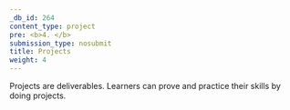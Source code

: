 ```yaml
---
_db_id: 264
content_type: project
pre: <b>4. </b>
submission_type: nosubmit
title: Projects
weight: 4
---
```

Projects are deliverables. Learners can prove and practice their skills by doing projects.